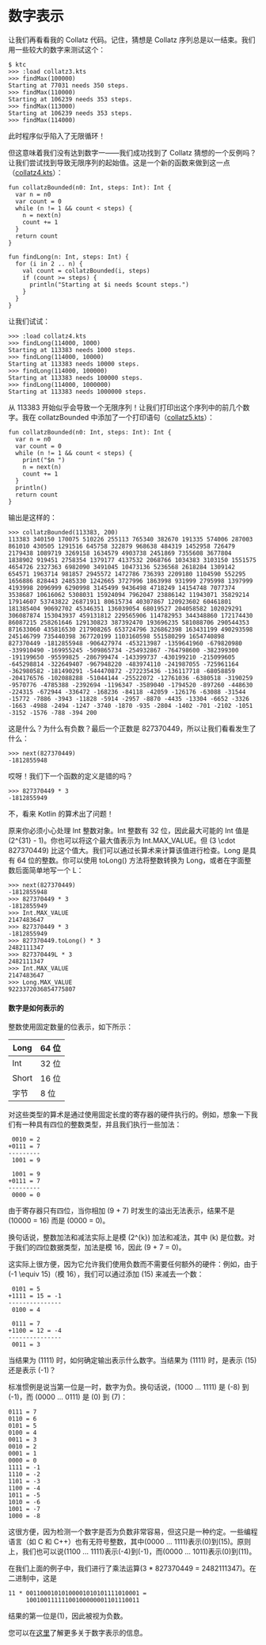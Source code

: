 # 数字表示

让我们再看看我的 Collatz 代码。记住，猜想是 Collatz 序列总是以一结束。我们用一些较大的数字来测试这个：

```
$ ktc
>>> :load collatz3.kts
>>> findMax(100000)
Starting at 77031 needs 350 steps.
>>> findMax(110000)
Starting at 106239 needs 353 steps.
>>> findMax(113000)
Starting at 106239 needs 353 steps.
>>> findMax(114000)

```

此时程序似乎陷入了无限循环！

但这意味着我们没有达到数字一——我们成功找到了 Collatz 猜想的一个反例吗？让我们尝试找到导致无限序列的起始值。这是一个新的函数来做到这一点（[collatz4.kts](https://github.com/otfried/cs109-kotlin/raw/master/tutorial/07-collatz/collatz4.kts)）：

```
fun collatzBounded(n0: Int, steps: Int): Int {
  var n = n0
  var count = 0
  while (n != 1 && count < steps) {
    n = next(n)
    count += 1
  }
  return count
}

fun findLong(n: Int, steps: Int) {
  for (i in 2 .. n) {
    val count = collatzBounded(i, steps)
    if (count >= steps) { 
      println("Starting at $i needs $count steps.")
    }
  }
}

```

让我们试试：

```
>>> :load collatz4.kts
>>> findLong(114000, 1000)
Starting at 113383 needs 1000 steps.
>>> findLong(114000, 10000)
Starting at 113383 needs 10000 steps.
>>> findLong(114000, 100000)
Starting at 113383 needs 100000 steps.
>>> findLong(114000, 1000000)
Starting at 113383 needs 1000000 steps.

```

从 113383 开始似乎会导致一个无限序列！让我们打印出这个序列中的前几个数字。我在 collatzBounded 中添加了一个打印语句（[collatz5.kts](https://github.com/otfried/cs109-kotlin/raw/master/tutorial/07-collatz/collatz5.kts)）：

```
fun collatzBounded(n0: Int, steps: Int): Int {
  var n = n0
  var count = 0
  while (n != 1 && count < steps) {
    print("$n ")
    n = next(n)
    count += 1
  }
  println()
  return count
}

```

输出是这样的：

```
>>> collatzBounded(113383, 200)
113383 340150 170075 510226 255113 765340 382670 191335 574006 287003
861010 430505 1291516 645758 322879 968638 484319 1452958 726479
2179438 1089719 3269158 1634579 4903738 2451869 7355608 3677804
1838902 919451 2758354 1379177 4137532 2068766 1034383 3103150 1551575
4654726 2327363 6982090 3491045 10473136 5236568 2618284 1309142
654571 1963714 981857 2945572 1472786 736393 2209180 1104590 552295
1656886 828443 2485330 1242665 3727996 1863998 931999 2795998 1397999
4193998 2096999 6290998 3145499 9436498 4718249 14154748 7077374
3538687 10616062 5308031 15924094 7962047 23886142 11943071 35829214
17914607 53743822 26871911 80615734 40307867 120923602 60461801
181385404 90692702 45346351 136039054 68019527 204058582 102029291
306087874 153043937 459131812 229565906 114782953 344348860 172174430
86087215 258261646 129130823 387392470 193696235 581088706 290544353
871633060 435816530 217908265 653724796 326862398 163431199 490293598
245146799 735440398 367720199 1103160598 551580299 1654740898
827370449 -1812855948 -906427974 -453213987 -1359641960 -679820980
-339910490 -169955245 -509865734 -254932867 -764798600 -382399300
-191199650 -95599825 -286799474 -143399737 -430199210 -215099605
-645298814 -322649407 -967948220 -483974110 -241987055 -725961164
-362980582 -181490291 -544470872 -272235436 -136117718 -68058859
-204176576 -102088288 -51044144 -25522072 -12761036 -6380518 -3190259
-9570776 -4785388 -2392694 -1196347 -3589040 -1794520 -897260 -448630
-224315 -672944 -336472 -168236 -84118 -42059 -126176 -63088 -31544
-15772 -7886 -3943 -11828 -5914 -2957 -8870 -4435 -13304 -6652 -3326
-1663 -4988 -2494 -1247 -3740 -1870 -935 -2804 -1402 -701 -2102 -1051
-3152 -1576 -788 -394 200

```

这是什么？为什么有负数？最后一个正数是 827370449，所以让我们看看发生了什么：

```
>>> next(827370449)
-1812855948

```

哎呀！我们下一个函数的定义是错的吗？

```
>>> 827370449 * 3
-1812855949

```

不，看来 Kotlin 的算术出了问题！

原来你必须小心处理 Int 整数对象。Int 整数有 32 位，因此最大可能的 Int 值是 \(2^{31} - 1\)。你也可以将这个最大值表示为 Int.MAX_VALUE。但 \(3 \cdot 827370449\) 比这个值大。我们可以通过长算术来计算该值进行检查。Long 是具有 64 位的整数。你可以使用 toLong() 方法将整数转换为 Long，或者在字面整数后面简单地写一个 L：

```
>>> next(827370449)
-1812855948
>>> 827370449 * 3
-1812855949
>>> Int.MAX_VALUE
2147483647
>>> 827370449 * 3
-1812855949
>>> 827370449.toLong() * 3
2482111347
>>> 827370449L * 3
2482111347
>>> Int.MAX_VALUE
2147483647
>>> Long.MAX_VALUE
9223372036854775807

```

#### 数字是如何表示的

整数使用固定数量的位表示，如下所示：

| Long | 64 位 |
| --- | --- |
| Int | 32 位 |
| Short | 16 位 |
| 字节 | 8 位 |

对这些类型的算术是通过使用固定长度的寄存器的硬件执行的。例如，想象一下我们有一种具有四位的整数类型，并且我们执行一些加法：

```
 0010 = 2
+0111 = 7
---------
 1001 = 9

 1001 = 9
+0111 = 7
---------
 0000 = 0

```

由于寄存器只有四位，当你相加 \(9 + 7\) 时发生的溢出无法表示，结果不是 \(10000 = 16\) 而是 \(0000 = 0\)。

换句话说，整数加法和减法实际上是模 \(2^{k}\) 加法和减法，其中 \(k\) 是位数。对于我们的四位数据类型，加法是模 16，因此 \(9 + 7 = 0\)。

这实际上很方便，因为它允许我们使用负数而不需要任何额外的硬件：例如，由于 \(-1 \equiv 15\)（模 16），我们可以通过添加 \(15\) 来减去一个数：

```
 0101 = 5
+1111 = 15 = -1
---------------
 0100 = 4

 0111 = 7
+1100 = 12 = -4
---------------
 0011 = 3

```

当结果为 \(1111\) 时，如何确定输出表示什么数字。当结果为 \(1111\) 时，是表示 \(15\) 还是表示 \(-1\)？

标准惯例是说当第一位是一时，数字为负。换句话说，\(1000 ... 1111\) 是 \(-8\) 到 \(-1\)，而 \(0000 ... 0111\) 是 \(0\) 到 \(7\)：

```
0111 = 7
0110 = 6
0101 = 5
0100 = 4
0011 = 3
0010 = 2
0001 = 1
0000 = 0
1111 = -1
1110 = -2
1101 = -3
1100 = -4
1011 = -5
1010 = -6
1001 = -7
1000 = -8

```

这很方便，因为检测一个数字是否为负数非常容易，但这只是一种约定。一些编程语言（如 C 和 C++）也有无符号整数，其中\(0000 ... 1111\)表示\(0\)到\(15\)。原则上，我们也可以说\(1100 ... 1111\)表示\(-4\)到\(-1\)，而\(0000 ... 1011\)表示\(0\)到\(11\)。

在我们上面的例子中，我们进行了乘法运算\(3 * 827370449 = 2482111347\)。在二进制中，这是

```
11 * 00110001010100001010101111010001 = 
     10010011111100100000001101110011

```

结果的第一位是\(1\)，因此被视为负数。

您可以在[这里](http://www.swarthmore.edu/NatSci/echeeve1/Ref/BinaryMath/NumSys.html)了解更多关于数字表示的信息。
